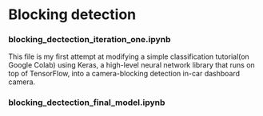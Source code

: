 # Blocking detection

### blocking_dectection_iteration_one.ipynb
This file is my first attempt at modifying a simple classification tutorial(on Google Colab) using Keras, a high-level neural network library that runs on top of TensorFlow, into a camera-blocking detection in-car dashboard camera.

### blocking_dectection_final_model.ipynb
